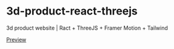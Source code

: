 # 3d-product-react-threejs

3d product website | Ract + ThreeJS + Framer Motion + Tailwind

[Preview](https://shirt-creator.netlify.app/)
